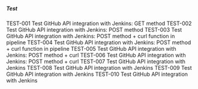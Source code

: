 ##### Test

TEST-001 Test GitHub API integration with Jenkins: GET method
TEST-002 Test GitHub API integration with Jenkins: POST method
TEST-003 Test GitHub API integration with Jenkins: POST method + curl function in pipeline
TEST-004 Test GitHub API integration with Jenkins: POST method + curl function in pipeline
TEST-005 Test GitHub API integration with Jenkins: POST method + curl
TEST-006 Test GitHub API integration with Jenkins: POST method + curl
TEST-007 Test GitHub API integration with Jenkins
TEST-008 Test GitHub API integration with Jenkins
TEST-009 Test GitHub API integration with Jenkins
TEST-010 Test GitHub API integration with Jenkins
